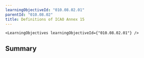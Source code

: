 ```yaml
---
learningObjectiveId: "010.08.02.01"
parentId: "010.08.02"
title: Definitions of ICAO Annex 15
---
```


```tsx eval
<LearningObjectives learningObjectiveId={"010.08.02.01"} />
```

## Summary
